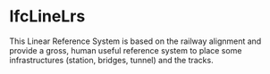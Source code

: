 IfcLineLrs
==========
This Linear Reference System is based on the railway alignment and provide a
gross, human useful reference system to place some infrastructures (station,
bridges, tunnel) and the tracks.


